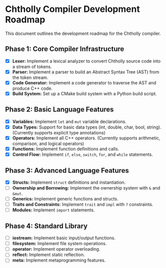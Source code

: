 # Chtholly Compiler Development Roadmap

This document outlines the development roadmap for the Chtholly compiler.

## Phase 1: Core Compiler Infrastructure

- [x] **Lexer:** Implement a lexical analyzer to convert Chtholly source code into a stream of tokens.
- [x] **Parser:** Implement a parser to build an Abstract Syntax Tree (AST) from the token stream.
- [x] **Code Generator:** Implement a code generator to traverse the AST and produce C++ code.
- [x] **Build System:** Set up a CMake build system with a Python build script.

## Phase 2: Basic Language Features

- [x] **Variables:** Implement `let` and `mut` variable declarations.
- [x] **Data Types:** Support for basic data types (int, double, char, bool, string). (Currently supports explicit type annotations)
- [x] **Operators:** Implement all C++ operators. (Currently supports arithmetic, comparison, and logical operators)
- [x] **Functions:** Implement function definitions and calls.
- [x] **Control Flow:** Implement `if`, `else`, `switch`, `for`, and `while` statements.

## Phase 3: Advanced Language Features

- [x] **Structs:** Implement `struct` definitions and instantiation.
- [ ] **Ownership and Borrowing:** Implement the ownership system with `&` and `&mut`.
- [ ] **Generics:** Implement generic functions and structs.
- [ ] **Traits and Constraints:** Implement `trait` and `impl` with `?` constraints.
- [ ] **Modules:** Implement `import` statements.

## Phase 4: Standard Library

- [ ] **iostream:** Implement basic input/output functions.
- [ ] **filesystem:** Implement file system operations.
- [ ] **operator:** Implement operator overloading.
- [ ] **reflect:** Implement static reflection.
- [ ] **meta:** Implement metaprogramming features.
